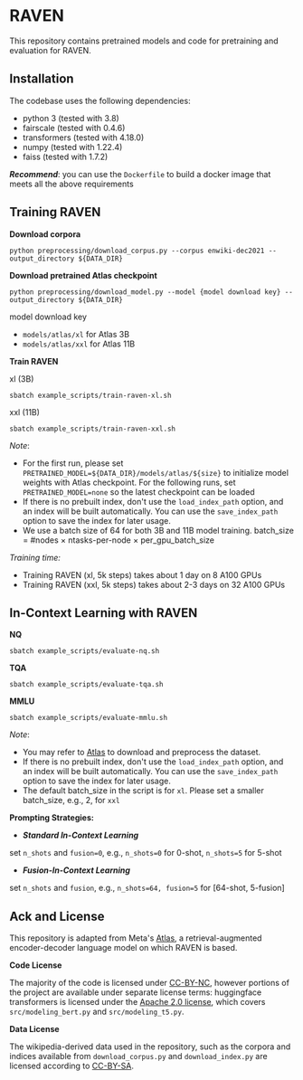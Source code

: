 # RAVEN

This repository contains pretrained models and code for pretraining and evaluation for RAVEN.



## Installation

The codebase uses the following dependencies:

* python 3 (tested with 3.8)
* fairscale (tested with 0.4.6)
* transformers (tested with 4.18.0)
* numpy (tested with 1.22.4)
* faiss (tested with 1.7.2)


***Recommend***: you can use the `Dockerfile` to build a docker image that meets all the above requirements



## Training RAVEN

**Download corpora**

```
python preprocessing/download_corpus.py --corpus enwiki-dec2021 --output_directory ${DATA_DIR}
```



**Download pretrained Atlas checkpoint**

```
python preprocessing/download_model.py --model {model download key} --output_directory ${DATA_DIR} 
```

model download key

- `models/atlas/xl` for Atlas 3B
- `models/atlas/xxl` for Atlas 11B



**Train RAVEN**

xl (3B)

```
sbatch example_scripts/train-raven-xl.sh
```

xxl (11B)

```
sbatch example_scripts/train-raven-xxl.sh
```



*Note*: 

- For the first run, please set `PRETRAINED_MODEL=${DATA_DIR}/models/atlas/${size}` to initialize model weights with Atlas checkpoint. For the following runs, set `PRETRAINED_MODEL=none` so the latest checkpoint can be loaded
- If there is no prebuilt index, don't use the `load_index_path` option, and an index will be built automatically. You can use the `save_index_path` option to save the index for later usage.
- We use a batch size of 64 for both 3B and 11B model training. batch_size = #nodes $\times$ ntasks-per-node $\times$ per_gpu_batch_size



*Training time:*

- Training RAVEN (xl, 5k steps) takes about 1 day on 8 A100 GPUs
- Training RAVEN (xxl, 5k steps) takes about 2-3 days on 32 A100 GPUs



## In-Context Learning with RAVEN

**NQ**

```
sbatch example_scripts/evaluate-nq.sh
```



**TQA**

```
sbatch example_scripts/evaluate-tqa.sh
```



**MMLU**

```
sbatch example_scripts/evaluate-mmlu.sh
```



*Note*: 

- You may refer to [Atlas](https://github.com/facebookresearch/atlas) to download and preprocess the dataset.
- If there is no prebuilt index, don't use the `load_index_path` option, and an index will be built automatically. You can use the `save_index_path` option to save the index for later usage.
- The default batch_size in the script is for `xl`. Please set a smaller batch_size, e.g., 2, for `xxl`



**Prompting Strategies:**

- ***Standard In-Context Learning***

set `n_shots` and `fusion=0`, e.g., `n_shots=0` for 0-shot, `n_shots=5` for 5-shot



- ***Fusion-In-Context Learning***

set `n_shots` and `fusion`, e.g., `n_shots=64, fusion=5` for [64-shot, 5-fusion]



## Ack and License

This repository is adapted from Meta's [Atlas](https://github.com/facebookresearch/atlas), a retrieval-augmented encoder-decoder language model on which RAVEN is based.

**Code License**

The majority of the code is licensed under [CC-BY-NC](./LICENSE), however portions of the project are available under separate license terms: huggingface transformers is licensed under the [Apache 2.0 license](https://raw.githubusercontent.com/huggingface/transformers/main/LICENSE), which covers `src/modeling_bert.py` and `src/modeling_t5.py`.

**Data License**

The wikipedia-derived data used in the repository, such as the corpora and indices available from `download_corpus.py` and `download_index.py` are licensed according to [CC-BY-SA](https://creativecommons.org/licenses/by-sa/3.0/). 